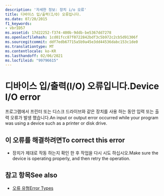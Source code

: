```yaml
---
description: '자세한 정보: 장치 i/o 오류'
title: 디바이스 입/출력(I/O) 오류입니다.
ms.date: 07/20/2015
f1_keywords:
- vbrID57
ms.assetid: 17d22252-f374-400b-9ddb-be5367dd7278
ms.openlocfilehash: 1cd01fcc87f0722842bdf3c5b972c2cb5d91306f
ms.sourcegitcommit: ddf7edb67715a5b9a45e3dd44536dabc153c1de0
ms.translationtype: MT
ms.contentlocale: ko-KR
ms.lasthandoff: 02/06/2021
ms.locfileid: "99796615"
---
```

# <a name="device-io-error"></a><span data-ttu-id="c84f5-103">디바이스 입/출력(I/O) 오류입니다.</span><span class="sxs-lookup"><span data-stu-id="c84f5-103">Device I/O error</span></span>

<span data-ttu-id="c84f5-104">프로그램에서 프린터 또는 디스크 드라이브와 같은 장치를 사용 하는 동안 입력 또는 출력 오류가 발생 했습니다.</span><span class="sxs-lookup"><span data-stu-id="c84f5-104">An input or output error occurred while your program was using a device such as a printer or disk drive.</span></span>  
  
## <a name="to-correct-this-error"></a><span data-ttu-id="c84f5-105">이 오류를 해결하려면</span><span class="sxs-lookup"><span data-stu-id="c84f5-105">To correct this error</span></span>  
  
- <span data-ttu-id="c84f5-106">장치가 제대로 작동 하는지 확인 한 후 작업을 다시 시도 하십시오.</span><span class="sxs-lookup"><span data-stu-id="c84f5-106">Make sure the device is operating properly, and then retry the operation.</span></span>  
  
## <a name="see-also"></a><span data-ttu-id="c84f5-107">참고 항목</span><span class="sxs-lookup"><span data-stu-id="c84f5-107">See also</span></span>

- [<span data-ttu-id="c84f5-108">오류 유형</span><span class="sxs-lookup"><span data-stu-id="c84f5-108">Error Types</span></span>](../../programming-guide/language-features/error-types.md)
